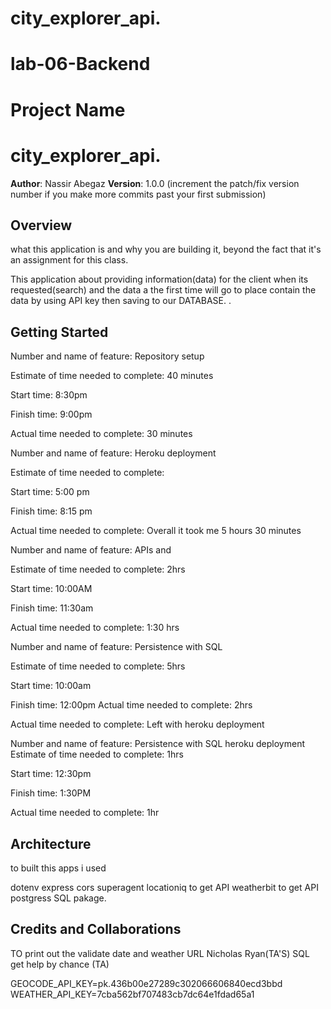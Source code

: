 # city_explorer_api.
# lab-06-Backend


 # Project Name 
 # city_explorer_api.

**Author**: Nassir Abegaz
**Version**: 1.0.0 (increment the patch/fix version number if you make more commits past your first submission)

## Overview
 what this application is and why you are building it, beyond the fact that it's an assignment for this class. 

 This application about providing information(data) for the client when its requested(search) and the data a the first time will go to place contain the data by using API key then saving to our DATABASE. .
## Getting Started

Number and name of feature: Repository setup

Estimate of time needed to complete: 40  minutes

Start time: 8:30pm

Finish time: 9:00pm

Actual time needed to complete: 30 minutes

Number and name of feature: Heroku deployment

Estimate of time needed to complete:

Start time: 5:00 pm

Finish time: 8:15 pm

Actual time needed to complete: Overall it took me 5 hours 30 minutes

Number and name of feature: APIs and 

Estimate of time needed to complete: 2hrs

Start time: 10:00AM

Finish time: 11:30am

Actual time needed to complete: 1:30 hrs

Number and name of feature: Persistence with SQL

Estimate of time needed to complete: 5hrs

Start time: 10:00am

Finish time: 12:00pm
Actual time needed to complete: 2hrs

Actual time needed to complete: Left with heroku deployment

Number and name of feature: Persistence with SQL
heroku deployment
Estimate of time needed to complete: 1hrs

Start time: 12:30pm

Finish time: 1:30PM

Actual time needed to complete: 1hr 



## Architecture
to built this apps i used 

dotenv
express
cors
superagent
locationiq to get API
weatherbit  to get API
postgress SQL pakage.


## Credits and Collaborations

TO print out the validate date and weather URL Nicholas Ryan(TA'S) 
SQL get help by chance (TA)





GEOCODE_API_KEY=pk.436b00e27289c302066606840ecd3bbd
WEATHER_API_KEY=7cba562bf707483cb7dc64e1fdad65a1

